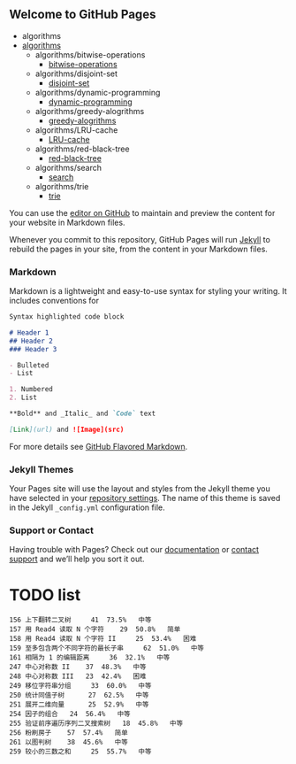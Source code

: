 ## Welcome to GitHub Pages
  * algorithms
  * [algorithms](algorithms/README.md)
      * algorithms/bitwise-operations
          * [bitwise-operations](algorithms/bitwise-operations/README.md)
      * algorithms/disjoint-set
          * [disjoint-set](algorithms/disjoint-set/README.md)
      * algorithms/dynamic-programming
          * [dynamic-programming](algorithms/dynamic-programming/README.md)
      * algorithms/greedy-alogrithms
          * [greedy-alogrithms](algorithms/greedy-alogrithms/README.md)
      * algorithms/LRU-cache
          * [LRU-cache](algorithms/LRU-cache/README.md)
      * algorithms/red-black-tree
          * [red-black-tree](algorithms/red-black-tree/README.md)
      * algorithms/search
          * [search](algorithms/search/README.md)
      * algorithms/trie
          * [trie](algorithms/trie/README.md)

You can use the [editor on GitHub](https://github.com/MecaCho/h5/edit/master/README.md) to maintain and preview the content for your website in Markdown files.

Whenever you commit to this repository, GitHub Pages will run [Jekyll](https://jekyllrb.com/) to rebuild the pages in your site, from the content in your Markdown files.

### Markdown

Markdown is a lightweight and easy-to-use syntax for styling your writing. It includes conventions for

```markdown
Syntax highlighted code block

# Header 1
## Header 2
### Header 3

- Bulleted
- List

1. Numbered
2. List

**Bold** and _Italic_ and `Code` text

[Link](url) and ![Image](src)
```

For more details see [GitHub Flavored Markdown](https://guides.github.com/features/mastering-markdown/).

### Jekyll Themes

Your Pages site will use the layout and styles from the Jekyll theme you have selected in your [repository settings](https://github.com/MecaCho/h5/settings). The name of this theme is saved in the Jekyll `_config.yml` configuration file.

### Support or Contact

Having trouble with Pages? Check out our [documentation](https://help.github.com/categories/github-pages-basics/) or [contact support](https://github.com/contact) and we’ll help you sort it out.


# TODO list


```
156	上下翻转二叉树  	41	73.5%	中等
157	用 Read4 读取 N 个字符  	29	50.8%	简单
158	用 Read4 读取 N 个字符 II  	25	53.4%	困难
159	至多包含两个不同字符的最长子串  	62	51.0%	中等
161	相隔为 1 的编辑距离  	36	32.1%	中等
247	中心对称数 II  	37	48.3%	中等
248	中心对称数 III  	23	42.4%	困难
249	移位字符串分组  	33	60.0%	中等
250	统计同值子树  	27	62.5%	中等
251	展开二维向量  	25	52.9%	中等
254	因子的组合  	24	56.4%	中等
255	验证前序遍历序列二叉搜索树  	18	45.8%	中等
256	粉刷房子  	57	57.4%	简单
261	以图判树  	38	45.6%	中等
259	较小的三数之和  	25	55.7%	中等

```



